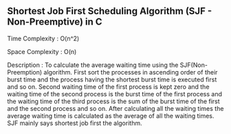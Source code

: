 ## **Shortest Job First Scheduling Algorithm (SJF - Non-Preemptive) in C**

Time Complexity : O(n^2)

Space Complexity : O(n)

Description : To calculate the average waiting time using the SJF(Non- Preemption)
algorithm. First sort the processes in ascending order of their burst time and the process having
the shortest burst time is executed first and so on. Second waiting time of the first process is kept
zero and the waiting time of the second process is the burst time of the first process and the
waiting time of the third process is the sum of the burst time of the first and the second process
and so on. After calculating all the waiting times the average waiting time is calculated as the
average of all the waiting times. SJF mainly says shortest job first the algorithm. 